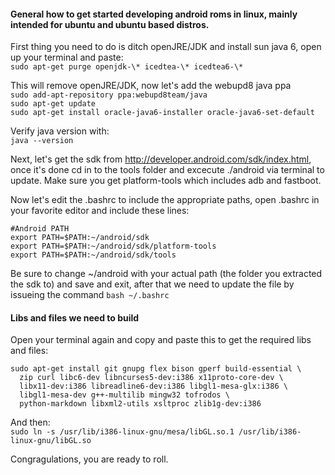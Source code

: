 #### General how to get started developing android roms in linux, mainly intended for ubuntu and ubuntu based distros.

First thing you need to do is ditch openJRE/JDK and install sun java 6, open up your terminal and paste:  
`sudo apt-get purge openjdk-\* icedtea-\* icedtea6-\*`  

This will remove openJRE/JDK, now let's add the webupd8 java ppa  
`sudo add-apt-repository ppa:webupd8team/java`  
`sudo apt-get update`  
`sudo apt-get install oracle-java6-installer oracle-java6-set-default`  

Verify java version with:  
`java --version`  


Next, let's get the sdk from http://developer.android.com/sdk/index.html, once it's done cd in to the tools folder and excecute ./android via terminal to update.  Make sure you get platform-tools which includes adb and fastboot.  

Now let's edit the .bashrc to include the appropriate paths, open .bashrc in your favorite editor and include these lines: 
```
#Android PATH
export PATH=$PATH:~/android/sdk  
export PATH=$PATH:~/android/sdk/platform-tools  
export PATH=$PATH:~/android/sdk/tools  
```  

Be sure to change ~/android with your actual path (the folder you extracted the sdk to) and save and exit, after that we need to update the file by issueing the command `bash ~/.bashrc`  

#### Libs and files we need to build
Open your terminal again and copy and paste this to get the required libs and files:  

```
sudo apt-get install git gnupg flex bison gperf build-essential \
  zip curl libc6-dev libncurses5-dev:i386 x11proto-core-dev \
  libx11-dev:i386 libreadline6-dev:i386 libgl1-mesa-glx:i386 \
  libgl1-mesa-dev g++-multilib mingw32 tofrodos \
  python-markdown libxml2-utils xsltproc zlib1g-dev:i386
```
And then:  
`sudo ln -s /usr/lib/i386-linux-gnu/mesa/libGL.so.1 /usr/lib/i386-linux-gnu/libGL.so`

Congragulations, you are ready to roll.

